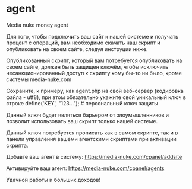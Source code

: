 agent
=====

Media nuke money agent

Для того, чтобы подключить ваш сайт к нашей системе и получать процент с операций, вам необходимо скачать наш скрипт и опубликовать на своем сайте, следуя инструции ниже.

Опубликованный скрипт, который вам потребуется опубликовать на своем сайте, должен быть защищен ключём, чтобы исключить несанкционированный доступ к скрипту кому бы-то ни было, кроме системы media-nuke.com

Сохраните, к примеру, как agent.php на свой веб-сервер (кодировка файла - utf8),
при этом обязательно укажите свой уникальный ключ в строке
define('KEY', "123...");				# персональный ключ защиты


Данный ключ будет являться барьером от злоумышленников и позволит использовать ваш скрипт только нашей системе.

Данный ключ потребуется прописать как в самом скрипте, так и в панели управления вашеми агентскими скриптами при активации скрипта.

Добавте ваш агент в систему:
https://media-nuke.com/cpanel/addsite

Активируйте ваш агент:
https://media-nuke.com/cpanel/agents

Удачной работы и больших доходов!